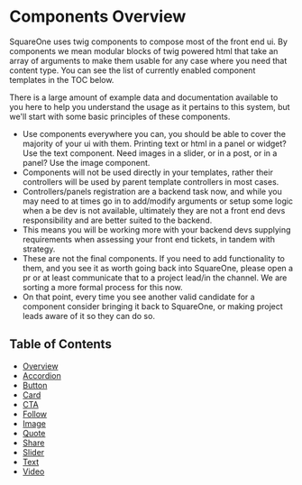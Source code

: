 #  Components Overview

SquareOne uses twig components to compose most of the front end ui. By components we mean modular blocks of twig powered html that take an array of arguments to make them usable for any case where you need that content type. You can see the list of currently enabled component templates in the TOC below.

There is a large amount of example data and documentation available to you here to help you understand the usage as it pertains to this system, but we'll start with some basic principles of these components.

* Use components everywhere you can, you should be able to cover the majority of your ui with them. Printing text or html in a panel or widget? Use the text component. Need images in a slider, or in a post, or in a panel? Use the image component. 
* Components will not be used directly in your templates, rather their controllers will be used by parent template controllers in most cases.
* Controllers/panels registration are a backend task now, and while you may need to at times go in to add/modify arguments or setup some logic when a be dev is not available, ultimately they are not a front end devs responsibility and are better suited to the backend.
* This means you will be working more with your backend devs supplying requirements when assessing your front end tickets, in tandem with strategy.
* These are not the final components. If you need to add functionality to them, and you see it as worth going back into SquareOne, please open a pr or at least communicate that to a project lead/in the channel. We are sorting a more formal process for this now.
* On that point, every time you see another valid candidate for a component consider bringing it back to SquareOne, or making project leads aware of it so they can do so.

## Table of Contents

* [Overview](/docs/theme/components/README.md)
* [Accordion](/docs/theme/components/accordion.md)
* [Button](/docs/theme/components/button.md)
* [Card](/docs/theme/components/card.md)
* [CTA](/docs/theme/components/cta.md)
* [Follow](/docs/theme/components/follow.md)
* [Image](/docs/theme/components/image.md)
* [Quote](/docs/theme/components/quote.md)
* [Share](/docs/theme/components/share.md)
* [Slider](/docs/theme/components/slider.md)
* [Text](/docs/theme/components/text.md)
* [Video](/docs/theme/components/video.md)

